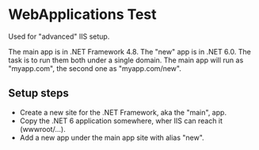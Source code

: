 # WebApplications Test

Used for "advanced" IIS setup.

The main app is in .NET Framework 4.8. The "new" app is in .NET 6.0. The task is to run them both under a
single domain. The main app will run as "myapp.com", the second one as "myapp.com/new".

## Setup steps

- Create a new site for the .NET Framework, aka the "main", app.
- Copy the .NET 6 application somewhere, wher IIS can reach it (wwwroot/...).
- Add a new app under the main app site with alias "new".
